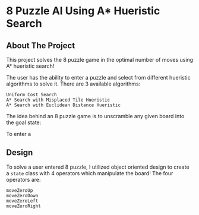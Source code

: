 # 8 Puzzle AI Using A* Hueristic Search
## About The Project


This project solves the 8 puzzle game in the optimal number of moves using A* hueristic search!


The user has the ability to enter a puzzle and select from different hueristic algorithms to solve it. There are 3 available algorithms: 
```
Uniform Cost Search
A* Search with Misplaced Tile Hueristic
A* Search with Euclidean Distance Hueristic
```


The idea behind an 8 puzzle game is to unscramble any given board into the goal state:


To enter a


## Design


To solve a user entered 8 puzzle, I utilized object oriented design to create a `state` class with 4 operators which manipulate the board! The four operators are:
```
moveZeroUp
moveZeroDown
moveZeroLeft
moveZeroRight
````


